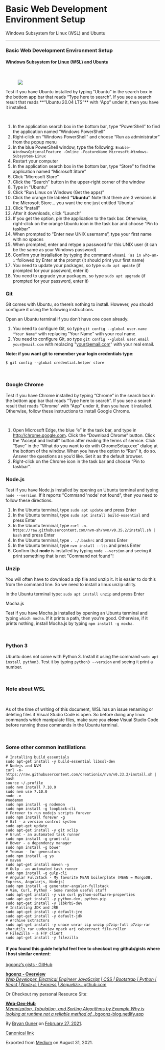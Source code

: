 # Basic Web Development Environment Setup

Windows Subsystem for Linux (WSL) and Ubuntu

---

### Basic Web Development Environment Setup

#### Windows Subsystem for Linux (WSL) and Ubuntu

‌

<figure>
<img src="https://cdn-images-1.medium.com/max/800/0*aqKP1drNHmNm34zz.jpg" class="graf-image" />
</figure>Test if you have Ubuntu installed by typing “Ubuntu” in the search box in the bottom app bar that reads “Type here to search”. If you see a search result that reads **“Ubuntu 20.04 LTS”** with “App” under it, then you have it installed.

‌

1.  <span id="110a">In the application search box in the bottom bar, type “PowerShell” to find the application named “Windows PowerShell”</span>
2.  <span id="54fd">Right-click on “Windows PowerShell” and choose “Run as administrator” from the popup menu</span>
3.  <span id="a018">In the blue PowerShell window, type the following: `Enable-WindowsOptionalFeature -Online -FeatureName Microsoft-Windows-Subsystem-Linux`</span>
4.  <span id="6269">Restart your computer</span>
5.  <span id="6dd9">In the application search box in the bottom bar, type “Store” to find the application named “Microsoft Store”</span>
6.  <span id="eb4e">Click “Microsoft Store”</span>
7.  <span id="74c1">Click the “Search” button in the upper-right corner of the window</span>
8.  <span id="9d35">Type in “Ubuntu”</span>
9.  <span id="4205">Click “Run Linux on Windows (Get the apps)”</span>
10. <span id="1799">Click the orange tile labeled **“Ubuntu”** Note that there are 3 versions in the Microsoft Store… you want the one just entitled ‘Ubuntu’</span>
11. <span id="edec">Click “Install”</span>
12. <span id="2935">After it downloads, click “Launch”</span>
13. <span id="a859">If you get the option, pin the application to the task bar. Otherwise, right-click on the orange Ubuntu icon in the task bar and choose “Pin to taskbar”</span>
14. <span id="669c">When prompted to “Enter new UNIX username”, type your first name with no spaces</span>
15. <span id="e9c1">When prompted, enter and retype a password for this UNIX user (it can be the same as your Windows password)</span>
16. <span id="4217">Confirm your installation by typing the command `whoami ‘as in who-am-i'`followed by Enter at the prompt (it should print your first name)</span>
17. <span id="48fe">You need to update your packages, so type `sudo apt update` (if prompted for your password, enter it)</span>
18. <span id="d12f">You need to upgrade your packages, so type `sudo apt upgrade` (if prompted for your password, enter it)</span>

### Git

Git comes with Ubuntu, so there’s nothing to install. However, you should configure it using the following instructions.

‌Open an Ubuntu terminal if you don’t have one open already.

1.  <span id="8cfe">You need to configure Git, so type `git config --global user.name "Your Name"` with replacing "Your Name" with your real name.</span>
2.  <span id="0e0d">You need to configure Git, so type `git config --global user.email your@email.com` with replacing "<a href="mailto:your@email.com" class="markup--anchor markup--li-anchor">your@email.com</a>" with your real email.</span>

**Note: if you want git to remember your login credentials type:**

    $ git config --global credential.helper store

‌

### Google Chrome

Test if you have Chrome installed by typing “Chrome” in the search box in the bottom app bar that reads “Type here to search”. If you see a search result that reads “Chrome” with “App” under it, then you have it installed. Otherwise, follow these instructions to install Google Chrome.

‌

1.  <span id="578c">Open Microsoft Edge, the blue “e” in the task bar, and type in <a href="http://chrome.google.com/" class="markup--anchor markup--li-anchor">http://chrome.google.com</a>. Click the “Download Chrome” button. Click the “Accept and Install” button after reading the terms of service. Click “Save” in the “What do you want to do with ChromeSetup.exe” dialog at the bottom of the window. When you have the option to “Run” it, do so. Answer the questions as you’d like. Set it as the default browser.</span>
2.  <span id="40db">Right-click on the Chrome icon in the task bar and choose “Pin to taskbar”.</span>

### Node.js

Test if you have Node.js installed by opening an Ubuntu terminal and typing `node --version`. If it reports "Command 'node' not found", then you need to follow these directions.

1.  <span id="9098">In the Ubuntu terminal, type `sudo apt update` and press Enter</span>
2.  <span id="806b">In the Ubuntu terminal, type `sudo apt install build-essential` and press Enter</span>
3.  <span id="5f3a">In the Ubuntu terminal, type `curl -o- https://raw.githubusercontent.com/nvm-sh/nvm/v0.35.2/install.sh | bash` and press Enter</span>
4.  <span id="2abd">In the Ubuntu terminal, type `. ./.bashrc` and press Enter</span>
5.  <span id="3c16">In the Ubuntu terminal, type `nvm install --lts` and press Enter</span>
6.  <span id="d567">Confirm that **node** is installed by typing `node --version` and seeing it print something that is not "Command not found"!</span>

### Unzip

You will often have to download a zip file and unzip it. It is easier to do this from the command line. So we need to install a linux unzip utility.

‌In the Ubuntu terminal type: `sudo apt install unzip` and press Enter

‌Mocha.js

Test if you have Mocha.js installed by opening an Ubuntu terminal and typing `which mocha`. If it prints a path, then you're good. Otherwise, if it prints nothing, install Mocha.js by typing `npm install -g mocha`.

‌

### Python 3

Ubuntu does not come with Python 3. Install it using the command `sudo apt install python3`. Test it by typing `python3 --version` and seeing it print a number.

‌

### Note about WSL

‌

As of the time of writing of this document, WSL has an issue renaming or deleting files if Visual Studio Code is open. So before doing any linux commands which manipulate files, make sure you **close** Visual Studio Code before running those commands in the Ubuntu terminal.

‌

### Some other common instillations

    # Installing build essentials
    sudo apt-get install -y build-essential libssl-dev
    # Nodejs and NVM
    curl -o- https://raw.githubusercontent.com/creationix/nvm/v0.33.2/install.sh | bash
    source ~/.profile
    sudo nvm install 7.10.0
    sudo nvm use 7.10.0
    node -v
    #nodemon
    sudo npm install -g nodemon
    sudo npm install -g loopback-cli
    # Forever to run nodejs scripts forever
    sudo npm install forever -g
    # Git - a version control system
    sudo apt-get update
    sudo apt-get install -y git xclip
    # Grunt - an automated task runner
    sudo npm install -g grunt-cli
    # Bower - a dependency manager
    sudo npm install -g bower
    # Yeoman - for generators
    sudo npm install -g yo
    # maven
    sudo apt-get install maven -y
    # Gulp - an automated task runner
    sudo npm install -g gulp-cli
    # Angular FullStack - My favorite MEAN boilerplate (MEAN = MongoDB, Express, Angularjs, Nodejs)
    sudo npm install -g generator-angular-fullstack
    # Vim, Curl, Python - Some random useful stuff
    sudo apt-get install -y vim curl python-software-properties
    sudo apt-get install -y python-dev, python-pip
    sudo apt-get install -y libkrb5-dev
    # Installing JDK and JRE
    sudo apt-get install -y default-jre
    sudo apt-get install -y default-jdk
    # Archive Extractors
    sudo apt-get install -y unace unrar zip unzip p7zip-full p7zip-rar sharutils rar uudeview mpack arj cabextract file-roller
    # FileZilla - a FTP client
    sudo apt-get install -y filezilla

#### If you found this guide helpful feel free to checkout my github/gists where I host similar content:

<a href="https://gist.github.com/bgoonz" class="markup--anchor markup--p-anchor">bgoonz’s gists · GitHub</a>

<a href="https://github.com/bgoonz" class="markup--anchor markup--mixtapeEmbed-anchor" title="https://github.com/bgoonz">
<strong>bgoonz - Overview</strong>
<br />
<em>Web Developer, Electrical Engineer JavaScript | CSS | Bootstrap | Python | React | Node.js | Express | Sequelize…</em>github.com</a>
<a href="https://github.com/bgoonz" class="js-mixtapeImage mixtapeImage u-ignoreBlock">
</a>

Or Checkout my personal Resource Site:

<a href="https://syntax-highlight.netlify.app/" class="markup--anchor markup--mixtapeEmbed-anchor" title="https://syntax-highlight.netlify.app/">
<strong>Web-Dev-Hub</strong>
<br />
<em>Memoization, Tabulation, and Sorting Algorithms by Example Why is looking at runtime not a reliable method of…</em>bgoonz-blog.netlify.app</a>
<a href="https://syntax-highlight.netlify.app/" class="js-mixtapeImage mixtapeImage u-ignoreBlock">
</a>

By <a href="https://medium.com/@bryanguner" class="p-author h-card">Bryan Guner</a> on [February 27, 2021](https://medium.com/p/9f36c3f15afe).

<a href="https://medium.com/@bryanguner/basic-web-development-environment-setup-9f36c3f15afe" class="p-canonical">Canonical link</a>

Exported from [Medium](https://medium.com) on August 31, 2021.

